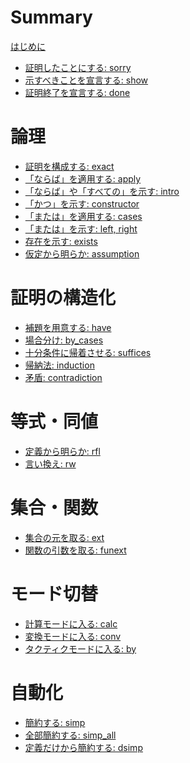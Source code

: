 # Summary

[はじめに]()

- [証明したことにする: sorry](./sorry.md)
- [示すべきことを宣言する: show](./show.md)
- [証明終了を宣言する: done](./done.md)

# 論理

- [証明を構成する: exact](./exact.md)
- [「ならば」を適用する: apply](./apply.md)
- [「ならば」や「すべての」を示す: intro]()
- [「かつ」を示す: constructor](./constructor.md)
- [「または」を適用する: cases](./cases.md)
- [「または」を示す: left, right]()
- [存在を示す: exists]()
- [仮定から明らか: assumption]()

# 証明の構造化

* [補題を用意する: have]()
* [場合分け: by_cases]()
* [十分条件に帰着させる: suffices]()
* [帰納法: induction]()
* [矛盾: contradiction]()

# 等式・同値

- [定義から明らか: rfl]()
- [言い換え: rw]()

# 集合・関数

- [集合の元を取る: ext]()
- [関数の引数を取る: funext]()

# モード切替

- [計算モードに入る: calc]()
- [変換モードに入る: conv]()
- [タクティクモードに入る: by]()

# 自動化

- [簡約する: simp]()
- [全部簡約する: simp_all]()
- [定義だけから簡約する: dsimp]()